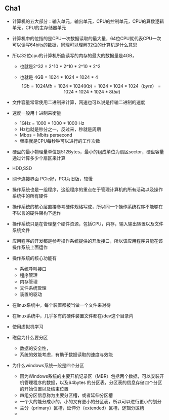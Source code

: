 ## Cha1

- 计算机的五大部分：输入单元，输出单元，CPU的控制单元，CPU的算数逻辑单元，CPU的主存储器单元

- 计算机中的位指的是CPU一次数据读取的最大量，64位CPU就代表CPU一次可以读写64bits的数据，同理可以理解32位的计算机是什么意思

- 所以32位cpu的计算机所能读写的内存的最大的数据量是4GB，

  - 也就是2^32 = 2^10 * 2^10  * 2^10 * 2^2

  - 也就是 4GB = 1024 * 1024 * 1024 * 4
    $$
    1Gb = 1024Mb =1024 * 1024(Kb) =1024 * 1024 * 1024（byte）=1024 * 1024 * 1024 * 8(bit)
    $$




- 文件容量常常使用二进制来计算，网速也可以说是传输二进制的速度
- 速度一般用十进制来衡量  
  - 1GHz = 1000 * 1000 * 1000 Hz
  - Hz也就是秒分之一，反过来，秒就是周期
  - Mbps = Mbits  persecond
  - 频率就是CPU每秒钟可以进行的工作次数
- 硬盘的最小物理量单位是512Bytes，最小的组成单位为扇区sector，硬盘容量通过计算多少个扇区来计算
- HDD,SSD
- 网卡连接界面  PCIe好，PCI为旧版，较慢
- 操作系统也是一组程序，这组程序的重点在于管理计算机的所有活动以及操作系统中的所有硬件
- 操作系统的核心层直接参考硬件规格写成，所以同一个操作系统程序不能够在不以言的硬件架构下运作
- 操作系统只是在管理整个硬件资源，包括CPU，内存，输入输出转置以及文件系统文件
- 应用程序的开发都是参考操作系统提供的开发接口，所以该应用程序只能在该操作系统上面运作
- 操作系统的核心功能有
  - 系统呼叫接口
  - 程序管理
  - 内存管理
  - 文件系统管理
  - 装置的驱动
- 在linux系统中，每个装置都被当做一个文件来对待
- 在linux系统中，几乎多有的硬件装置文件都在/dev这个目录内
- 使用虚拟机学习
- 磁盘为什么要分区
  - 数据的安全性，
  - 系统的效能考虑，有助于数据读取的速度与效能
- 为什么windows系统一般是四个分区
  - 因为Windows系统的主要开机记录区（MBR）包括两个数据，可以安装开机管理程序的数据，以及64bytes 的分区表，分区表的信息存储四个分区的开始位置以及结束位置
  - 四组分区信息称为主要分区槽，或者延伸分区槽
  - 一个大的能分成小的，小的又有更小的分区表，所以可以进行更小的划分
  - 主分（primary）区槽，延伸分（extended）区槽，逻辑分区槽
  - 

